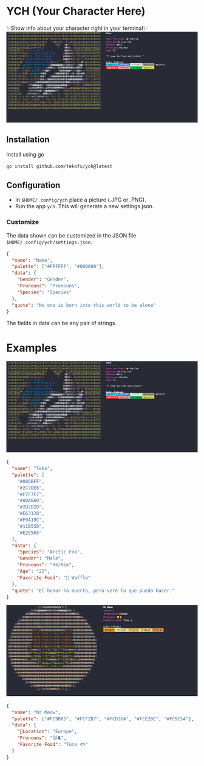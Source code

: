 # YCH (Your Character Here)

✨Show info about your character right in your terminal✨
![](assets/Screenshot1.png)

## Installation

Install using go

```sh
go install github.com/tekofx/ych@latest
```

## Configuration

- In `$HOME/.config/ych` place a picture (.JPG or .PNG).
- Run the app `ych`. This will generate a new settings.json.

### Customize

The data shown can be customized in the JSON file `$HOME/.config/ych/settings.json`.

```json
{
  "name": "Name",
  "palette": ["#FFFFFF", "#000000"],
  "data": {
    "Gender": "Gender",
    "Pronouns": "Pronouns",
    "Species": "Species"
  },
  "quote": "No one is born into this world to be alone"
}
```

The fields in data can be any pair of strings.

# Examples

![](assets/Screenshot1.png)

```json
{
  "name": "Teko",
  "palette": [
    "#00DBFF",
    "#2C7DE6",
    "#F7F7F7",
    "#A0A0A0",
    "#2D2D2D",
    "#E6312B",
    "#F0A19C",
    "#11B55D",
    "#E2E565"
  ],
  "data": {
    "Species": "Arctic Fox",
    "Gender": "Male",
    "Pronouns": "He/Him",
    "Age": "23",
    "Favorite Food": "🧇 Waffle"
  },
  "quote": "El honor ha muerto, pero veré lo que puedo hacer."
}
```

![](assets/Screenshot2.png)

```json
{
  "name": "Mr Meow",
  "palette": ["#FC9B05", "#FCF2B7", "#FCD36A", "#FCE28E", "#FC9C54"],
  "data": {
    "📍Location": "Europe",
    "Pronouns": "🐱🐈",
    "Favorite Food": "Tuna 🐟"
  }
}
```
